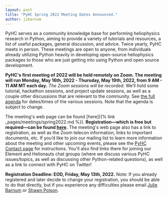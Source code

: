```yaml
---
layout: post
title: "PyHC Spring 2022 Meeting Dates Announced."
author: jibarnum
---
```


PyHC serves as a community knowledge base for performing heliophysics research in Python, aiming to provide a variety of tutorials and resources, a list of useful packages, general discussion, and advice. Twice yearly, PyHC meets in person. These meetings are open to anyone, from individuals already utilizing Python heavily in developing open-source heliophysics packages to those who are just getting into using Python and open source development. 

**PyHC's first meeting of 2022 will be held remotely on Zoom. The meeting will run Monday, May 16th, 2022 - Thursday, May 19th, 2022, from 9 AM - 11 AM MT each day.** _The Zoom sessions will be recorded._ We’ll hold some tutorial, hackathon sessions, and project update sessions, as well as a couple other discussions that are relevant to the community. See [the full agenda](https://docs.google.com/spreadsheets/d/1J5bex4gwXKg2gAqW-XWx9GftTPlDtH-4JKFOdURCb5s) for dates/times of the various sessions. Note that the agenda is subject to change.

The meeting's web page can be found [here]({% link
_pages/meetings/spring2022.md %}). **Registration—which is free but required—can be found [here](https://forms.gle/HxgkVDJB9AKZjr7e6).** The meeting's web page also has a link to registration, as well as the Zoom telecon information, links to important documents, etc. If you’d like to join our mailing list to learn more information about the meeting and other upcoming events, please see the [PyHC Contact page](http://heliopython.org/contact/) for instructions. You'll also find links there for joining our Element and Helionauts chat groups (where we discuss various PyHC issues/topics, as well as discussing other Python-related questions), as well as a link to connect with PyHC on Twitter!

**Registration Deadline: EOD, Friday, May 13th, 2022.**
Note: If you already registered and later decide to change your registration, you should be able to do that directly, but if you experience any difficulties please email [Julie Barnum](mailto:Julie.Barnum@lasp.colorado.edu) or [Shawn Polson](mailto:shawn.polson@lasp.colorado.edu).
